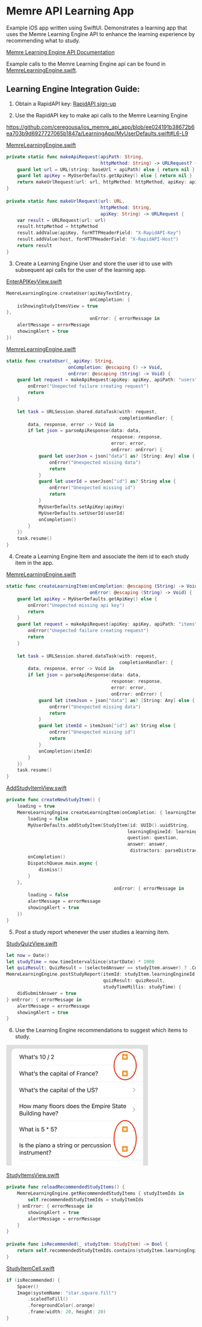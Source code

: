 # Memre API Learning App

Example iOS app written using SwiftUI. Demonstrates a learning app that uses the Memre Learning Engine API to enhance the learning experience by recommending what to study.

[Memre Learning Engine API Documentation](https://rapidapi.com/memre-memre-default/api/learning-engine/)

Example calls to the Memre Learning Engine api can be found in [MemreLearningEngine.swift](LearningApp/api/MemreLearningEngine.swift).

## Learning Engine Integration Guide:

1. Obtain a RapidAPI key: [RapidAPI sign-up](https://rapidapi.com/auth/sign-up?referral=/memre-memre-default/api/learning-engine/pricing)

2. Use the RapidAPI key to make api calls to the Memre Learning Engine

https://github.com/ceregousa/ios_memre_api_app/blob/ee024191b38672b6ea703b9d6927727065b1847a/LearningApp/MyUserDefaults.swift#L6-L9

[MemreLearningEngine.swift](LearningApp/api/MemreLearningEngine.swift)
```swift
private static func makeApiRequest(apiPath: String,
                                   httpMethod: String) -> URLRequest? {
    guard let url = URL(string: baseUrl + apiPath) else { return nil }
    guard let apiKey = MyUserDefaults.getApiKey() else { return nil }
    return makeUrlRequest(url: url, httpMethod: httpMethod, apiKey: apiKey)
}

private static func makeUrlRequest(url: URL,
                                   httpMethod: String,
                                   apiKey: String) -> URLRequest {
    var result = URLRequest(url: url)
    result.httpMethod = httpMethod
    result.addValue(apiKey, forHTTPHeaderField: "X-RapidAPI-Key")
    result.addValue(host, forHTTPHeaderField: "X-RapidAPI-Host")
    return result
}
```

3. Create a Learning Engine User and store the user id to use with subsequent api calls for the user of the learning app.

[EnterAPIKeyView.swift](LearningApp/screens/EnterAPIKeyView.swift)
```swift
MemreLearningEngine.createUser(apiKeyTextEntry,
                               onCompletion: {
    isShowingStudyItemsView = true
},
                               onError: { errorMessage in
    alertMessage = errorMessage
    showingAlert = true
})
```

[MemreLearningEngine.swift](LearningApp/api/MemreLearningEngine.swift)
```swift
static func createUser(_ apiKey: String,
                       onCompletion: @escaping () -> Void,
                       onError: @escaping (String) -> Void) {
    guard let request = makeApiRequest(apiKey: apiKey, apiPath: "users", httpMethod: "POST") else {
        onError("Unepected failure creating request")
        return
    }

    let task = URLSession.shared.dataTask(with: request,
                                          completionHandler: {
        data, response, error -> Void in
        if let json = parseApiResponse(data: data,
                                       response: response,
                                       error: error,
                                       onError: onError) {
            guard let userJson = json["data"] as? [String: Any] else {
                onError("Unexpected missing data")
                return
            }
            guard let userId = userJson["id"] as? String else {
                onError("Unexpected missing id")
                return
            }
            MyUserDefaults.setApiKey(apiKey)
            MyUserDefaults.setUserId(userId)
            onCompletion()
        }
    })
    task.resume()
}
```

4. Create a Learning Engine Item and associate the item id to each study item in the app.

[MemreLearningEngine.swift](LearningApp/api/MemreLearningEngine.swift)
```swift
static func createLearningItem(onCompletion: @escaping (String) -> Void,
                               onError: @escaping (String) -> Void) {
    guard let apiKey = MyUserDefaults.getApiKey() else {
        onError("Unepected missing api key")
        return
    }
    guard let request = makeApiRequest(apiKey: apiKey, apiPath: "items", httpMethod: "POST") else {
        onError("Unepected failure creating request")
        return
    }

    let task = URLSession.shared.dataTask(with: request,
                                          completionHandler: {
        data, response, error -> Void in
        if let json = parseApiResponse(data: data,
                                       response: response,
                                       error: error,
                                       onError: onError) {
            guard let itemJson = json["data"] as? [String: Any] else {
                onError("Unexpected missing data")
                return
            }
            guard let itemId = itemJson["id"] as? String else {
                onError("Unexpected missing id")
                return
            }
            onCompletion(itemId)
        }
    })
    task.resume()
}
```

[AddStudyItemView.swift](LearningApp/screens/AddStudyItemView.swift)
```swift
private func createNewStudyItem() {
    loading = true
    MemreLearningEngine.createLearningItem(onCompletion: { learningItemId in
        loading = false
        MyUserDefaults.addStudyItem(StudyItem(id: UUID().uuidString,
                                             learningEngineId: learningItemId,
                                             question: question,
                                             answer: answer,
                                              distractors: parseDistractors()))
        onCompletion()
        DispatchQueue.main.async {
            dismiss()
        }
    },
                                        onError: { errorMessage in
        loading = false
        alertMessage = errorMessage
        showingAlert = true
    })
}
```

5. Post a study report whenever the user studies a learning item.

[StudyQuizView.swift](LearningApp/screens/StudyQuizView.swift)

```swift
let now = Date()
let studyTime = now.timeIntervalSince(startDate) * 1000
let quizResult: QuizResult = (selectedAnswer == studyItem.answer) ? .Correct : .Incorrect
MemreLearningEngine.postStudyReport(itemId: studyItem.learningEngineId,
                                    quizResult: quizResult,
                                    studyTimeMillis: studyTime) {
    didSubmitAnswer = true
} onError: { errorMessage in
    alertMessage = errorMessage
    showingAlert = true
}
```

6. Use the Learning Engine recommendations to suggest which items to study.

![Recommended Study Items](images/RecommendedStudyItems.png)

[StudyItemsView.swift](LearningApp/screens/StudyItemsView.swift)
```swift
private func reloadRecommendedStudyItems() {
    MemreLearningEngine.getRecommendedStudyItems { studyItemIds in
        self.recommendedStudyItemIds = studyItemIds
    } onError: { errorMessage in
        showingAlert = true
        alertMessage = errorMessage
    }
}
    
private func isRecommended(_ studyItem: StudyItem) -> Bool {
    return self.recommendedStudyItemIds.contains(studyItem.learningEngineId)
}
```

[StudyItemCell.swift](LearningApp/view/StudyItemCell.swift)
```swift
if (isRecommended) {
    Spacer()
    Image(systemName: "star.square.fill")
        .scaledToFill()
        .foregroundColor(.orange)
        .frame(width: 20, height: 20)
}
```